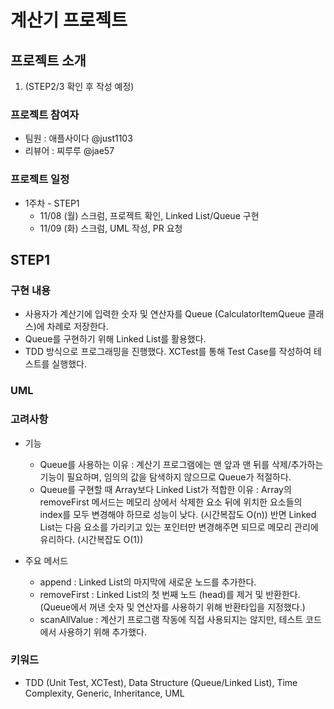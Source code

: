 # 계산기 프로젝트

## 프로젝트 소개
1. (STEP2/3 확인 후 작성 예정)

### 프로젝트 참여자
   - 팀원 : 애플사이다 @just1103
   - 리뷰어 : 찌루루 @jae57

### 프로젝트 일정
* 1주차 - STEP1
   - 11/08 (월) 스크럼, 프로젝트 확인, Linked List/Queue 구현
   - 11/09 (화) 스크럼, UML 작성, PR 요청

## STEP1
### 구현 내용
- 사용자가 계산기에 입력한 숫자 및 연산자를 Queue (CalculatorItemQueue 클래스)에 차례로 저장한다.
- Queue를 구현하기 위해 Linked List를 활용했다.
- TDD 방식으로 프로그래밍을 진행했다. XCTest를 통해 Test Case를 작성하여 테스트를 실행했다.

### UML

### 고려사항
* 기능
   - Queue를 사용하는 이유 : 계산기 프로그램에는 맨 앞과 맨 뒤를 삭제/추가하는 기능이 필요하며, 임의의 값을 탐색하지 않으므로 Queue가 적절하다.
   - Queue를 구현할 때 Array보다 Linked List가 적합한 이유 : Array의 removeFirst 메서드는 메모리 상에서 삭제한 요소 뒤에 위치한 요소들의 index를 모두 변경해야 하므로 성능이 낮다. (시간복잡도 O(n)) 반면 Linked List는 다음 요소를 가리키고 있는 포인터만 변경해주면 되므로 메모리 관리에 유리하다. (시간복잡도 O(1))

* 주요 메서드
   - append : Linked List의 마지막에 새로운 노드를 추가한다.
   - removeFirst : Linked List의 첫 번째 노드 (head)를 제거 및 반환한다. (Queue에서 꺼낸 숫자 및 연산자를 사용하기 위해 반환타입을 지정했다.)
   - scanAllValue : 계산기 프로그램 작동에 직접 사용되지는 않지만, 테스트 코드에서 사용하기 위해 추가했다. 

### 키워드
- TDD (Unit Test, XCTest), Data Structure (Queue/Linked List), Time Complexity, Generic, Inheritance, UML
